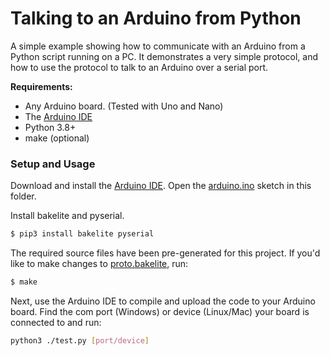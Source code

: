 # Talking to an Arduino from Python
A simple example showing how to communicate with an Arduino from a Python script running on a PC. It demonstrates a very simple protocol, and how to use the protocol to talk to an Arduino over a serial port.

__Requirements:__
* Any Arduino board. (Tested with Uno and Nano)
* The [Arduino IDE](https://www.arduino.cc/en/software)
* Python 3.8+
* make (optional)

### Setup and Usage
Download and install the [Arduino IDE](https://www.arduino.cc/en/software).
Open the [arduino.ino](./arduino.ino) sketch in this folder.


Install bakelite and pyserial.
```bash
$ pip3 install bakelite pyserial
```

The required source files have been pre-generated for this project.
If you'd like to make changes to [proto.bakelite](./proto.bakelite), run:
```bash
$ make
```

Next, use the Arduino IDE to compile and upload the code to your Arduino board.
Find the com port (Windows) or device (Linux/Mac) your board is connected to and run:
```bash
python3 ./test.py [port/device]
```